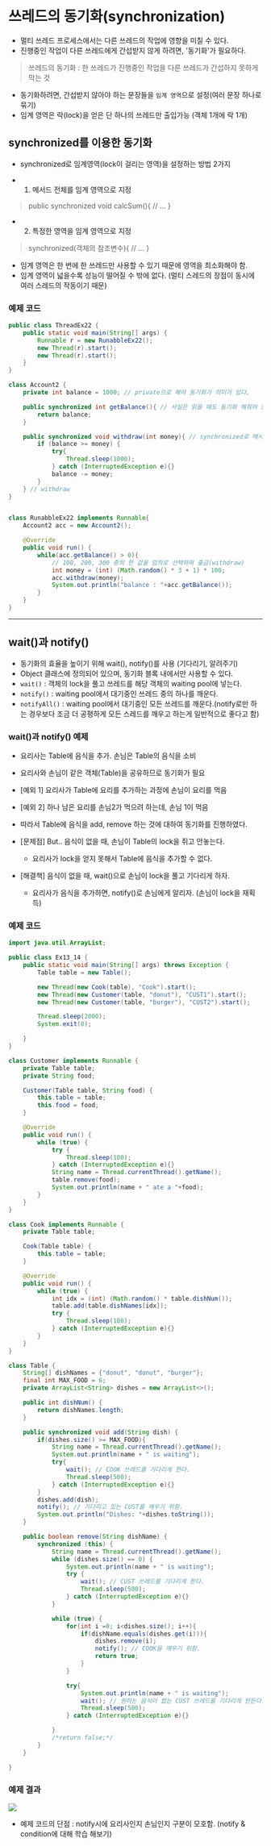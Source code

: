 # 쓰레드의 동기화(synchronization)
- 멀티 쓰레드 프로세스에서는 다른 쓰레드의 작업에 영향을 미칠 수 있다.
- 진행중인 작업이 다른 쓰레드에게 간섭받지 않게 하려면, '동기화'가 필요하다.

> 쓰레드의 동기화 : 한 쓰레드가 진행중인 작업을 다른 쓰레드가 간섭하지 못하게 막는 것

- 동기화하려면, 간섭받지 않아야 하는 문장들을 `임계 영역`으로 설정(여러 문장 하나로 묶기)
- 임계 영역은 락(lock)을 얻은 단 하나의 쓰레드만 출입가능 (객체 1개에 락 1개)


## synchronized를 이용한 동기화
- synchronized로 임계영역(lock이 걸리는 영역)을 설정하는 방법 2가지

- 1. 메서드 전체를 임계 영역으로 지정
> public synchronized void calcSum(){
>    // ...
>}

- 2. 특정한 영역을 임계 영역으로 지정
> synchronized(객체의 참조변수){
>   // ...
> }

- 임계 영역은 한 번에 한 쓰레드만 사용할 수 있기 때문에 영역을 최소화해야 함.
- 임계 영역이 넓을수록 성능이 떨어질 수 밖에 없다. (멀티 스레드의 장점이 동시에 여러 스레드의 작동이기 때문)

### 예제 코드
```java
public class ThreadEx22 {
    public static void main(String[] args) {
        Runnable r = new RunabbleEx22();
        new Thread(r).start();
        new Thread(r).start();
    }
}

class Account2 {
    private int balance = 1000; // private으로 해야 동기화가 의미가 있다.

    public synchronized int getBalance(){ // 사실은 읽을 때도 동기화 해줘야 함.
        return balance;
    }

    public synchronized void withdraw(int money){ // synchronized로 메서드를 동기화
        if (balance >= money) {
            try{
                Thread.sleep(1000);
            } catch (InterruptedException e){}
            balance -= money;
        }
    } // withdraw
}


class RunabbleEx22 implements Runnable{
    Account2 acc = new Account2();

    @Override
    public void run() {
        while(acc.getBalance() > 0){
            // 100, 200, 300 중의 한 값을 임의로 선택하여 출금(withdraw)
            int money = (int) (Math.random() * 3 + 1) * 100;
            acc.withdraw(money);
            System.out.println("balance : "+acc.getBalance());
        }
    }
}
```

---

## wait()과 notify()
- 동기화의 효율을 높이기 위해 wait(), notify()를 사용 (기다리기, 알려주기)
- Object 클래스에 정의되어 있으며, 동기화 블록 내에서만 사용할 수 있다.
- `wait()` : 객체의 lock을 풀고 쓰레드를 해당 객체의 waiting pool에 넣는다.
- `notify()` : waiting pool에서 대기중인 쓰레드 중의 하나를 깨운다.
- `notifyAll()` : waiting pool에서 대기중인 모든 쓰레드를 깨운다.(notify로만 하는 경우보다 조금 더 공평하게 모든 스레드를 깨우고 하는게 일반적으로 좋다고 함)


### wait()과 notify() 예제
- 요리사는 Table에 음식을 추가. 손님은 Table의 음식을 소비
- 요리사와 손님이 같은 객체(Table)을 공유하므로 동기화가 필요

- \[예외 1] 요리사가 Table에 요리를 추가하는 과정에 손님이 요리를 먹음
- \[예외 2] 하나 남은 요리를 손님2가 먹으려 하는데, 손님 1이 먹음

- 따라서 Table에 음식을 add, remove 하는 것에 대하여 동기화를 진행하였다.
- \[문제점] But.. 음식이 없을 때, 손님이 Table의 lock을 쥐고 안놓는다.
   - 요리사가 lock을 얻지 못해서 Table에 음식을 추가할 수 없다.

- \[해결책] 음식이 없을 때, wait()으로 손님이 lock을 풀고 기다리게 하자.
   - 요리사가 음식을 추가하면, notify()로 손님에게 알리자. (손님이 lock을 재획득)
   
   
### 예제 코드
```java
import java.util.ArrayList;

public class Ex13_14 {
    public static void main(String[] args) throws Exception {
        Table table = new Table();

        new Thread(new Cook(table), "Cook").start();
        new Thread(new Customer(table, "donut"), "CUST1").start();
        new Thread(new Customer(table, "burger"), "CUST2").start();

        Thread.sleep(2000);
        System.exit(0);

    }
}

class Customer implements Runnable {
    private Table table;
    private String food;

    Customer(Table table, String food) {
        this.table = table;
        this.food = food;
    }

    @Override
    public void run() {
        while (true) {
            try {
                Thread.sleep(100);
            } catch (InterruptedException e){}
            String name = Thread.currentThread().getName();
            table.remove(food);
            System.out.println(name + " ate a "+food);
        }
    }
}

class Cook implements Runnable {
    private Table table;

    Cook(Table table) {
        this.table = table;
    }

    @Override
    public void run() {
        while (true) {
            int idx = (int) (Math.random() * table.dishNum());
            table.add(table.dishNames[idx]);
            try {
                Thread.sleep(100);
            } catch (InterruptedException e){}
        }
    }
}

class Table {
    String[] dishNames = {"donut", "donut", "burger"};
    final int MAX_FOOD = 6;
    private ArrayList<String> dishes = new ArrayList<>();

    public int dishNum() {
        return dishNames.length;
    }

    public synchronized void add(String dish) {
        if(dishes.size() >= MAX_FOOD){
            String name = Thread.currentThread().getName();
            System.out.println(name + " is waiting");
            try{
                wait(); // COOK 쓰레드를 기다리게 한다.
                Thread.sleep(500);
            } catch (InterruptedException e){}
        }
        dishes.add(dish);
        notify(); // 기다리고 있는 CUST를 깨우기 위함.
        System.out.println("Dishes: "+dishes.toString());
    }

    public boolean remove(String dishName) {
        synchronized (this) {
            String name = Thread.currentThread().getName();
            while (dishes.size() == 0) {
                System.out.println(name + " is waiting");
                try {
                    wait(); // CUST 쓰레드를 기다리게 한다.
                    Thread.sleep(500);
                } catch (InterruptedException e){}
            }

            while (true) {
                for(int i =0; i<dishes.size(); i++){
                    if(dishName.equals(dishes.get(i))){
                        dishes.remove(i);
                        notify(); // COOK을 깨우기 위함.
                        return true;
                    }
                }

                try{
                    System.out.println(name + " is waiting");
                    wait(); // 원하는 음식이 없는 CUST 쓰레드를 기다리게 만든다.
                    Thread.sleep(500);
                } catch (InterruptedException e){}

            }
            /*return false;*/
        }
    }

}
```

### 예제 결과

![](https://images.velog.io/images/nathan29849/post/385b2da4-2a49-4eff-a5a1-deb3ed56a117/image.png)


- 예제 코드의 단점 : notify시에 요리사인지 손님인지 구분이 모호함. (notify & condition에 대해 학습 해보기)